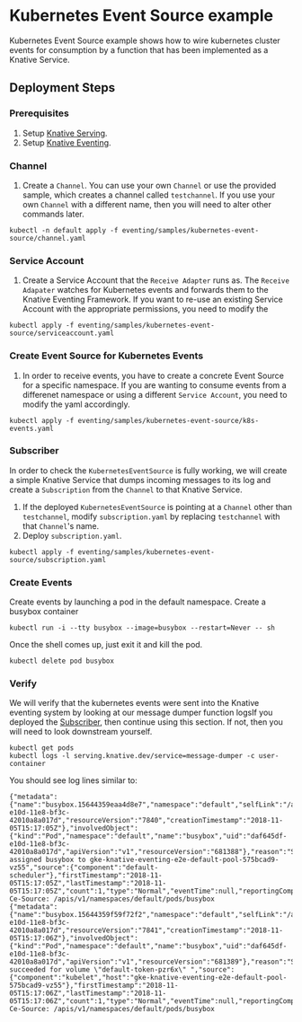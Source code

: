 # Kubernetes Event Source example

Kubernetes Event Source example shows how to wire kubernetes cluster events for
consumption by a function that has been implemented as a Knative Service.

## Deployment Steps

### Prerequisites

1. Setup [Knative Serving](https://github.com/knative/docs/tree/master/serving).
1. Setup [Knative Eventing](https://github.com/knative/docs/tree/master/eventing).


### Channel

1. Create a `Channel`. You can use your own `Channel` or use the provided sample, which creates a channel called `testchannel`. If you use your own `Channel` with a different name, then you will need to alter other commands later.

```shell
kubectl -n default apply -f eventing/samples/kubernetes-event-source/channel.yaml
```

### Service Account

1. Create a Service Account that the `Receive Adapter` runs as. The `Receive Adapater` watches for Kubernetes events and forwards them to the Knative Eventing Framework. If you want to re-use an existing Service Account with the appropriate permissions, you need to modify the 

```shell
kubectl apply -f eventing/samples/kubernetes-event-source/serviceaccount.yaml
```

### Create Event Source for Kubernetes Events

1. In order to receive events, you have to create a concrete Event Source for a specific namespace. If you are wanting to consume events from a differenet namespace or using a different `Service Account`, you need to modify the yaml accordingly.

```shell
kubectl apply -f eventing/samples/kubernetes-event-source/k8s-events.yaml
```

### Subscriber

In order to check the `KubernetesEventSource` is fully working, we will create a simple Knative Service that dumps incoming messages to its log and create a `Subscription` from the `Channel` to that Knative Service.

1. If the deployed `KubernetesEventSource` is pointing at a `Channel` other than `testchannel`, modify `subscription.yaml` by replacing `testchannel` with that `Channel`'s name.
1. Deploy `subscription.yaml`.

```shell
kubectl apply -f eventing/samples/kubernetes-event-source/subscription.yaml
```


### Create Events

Create events by launching a pod in the default namespace. Create a busybox container

```shell
kubectl run -i --tty busybox --image=busybox --restart=Never -- sh
```

Once the shell comes up, just exit it and kill the pod.

```shell
kubectl delete pod busybox
```


### Verify

We will verify that the kubernetes events were sent into the Knative eventing system by looking at our message dumper function logsIf you deployed the [Subscriber](#subscriber), then continue using this section. If not, then you will need to look downstream yourself.

```shell
kubectl get pods
kubectl logs -l serving.knative.dev/service=message-dumper -c user-container
```

You should see log lines similar to:
```
{"metadata":{"name":"busybox.15644359eaa4d8e7","namespace":"default","selfLink":"/api/v1/namespaces/default/events/busybox.15644359eaa4d8e7","uid":"daf8d3ca-e10d-11e8-bf3c-42010a8a017d","resourceVersion":"7840","creationTimestamp":"2018-11-05T15:17:05Z"},"involvedObject":{"kind":"Pod","namespace":"default","name":"busybox","uid":"daf645df-e10d-11e8-bf3c-42010a8a017d","apiVersion":"v1","resourceVersion":"681388"},"reason":"Scheduled","message":"Successfully assigned busybox to gke-knative-eventing-e2e-default-pool-575bcad9-vz55","source":{"component":"default-scheduler"},"firstTimestamp":"2018-11-05T15:17:05Z","lastTimestamp":"2018-11-05T15:17:05Z","count":1,"type":"Normal","eventTime":null,"reportingComponent":"","reportingInstance":""}
Ce-Source: /apis/v1/namespaces/default/pods/busybox
{"metadata":{"name":"busybox.15644359f59f72f2","namespace":"default","selfLink":"/api/v1/namespaces/default/events/busybox.15644359f59f72f2","uid":"db14ff23-e10d-11e8-bf3c-42010a8a017d","resourceVersion":"7841","creationTimestamp":"2018-11-05T15:17:06Z"},"involvedObject":{"kind":"Pod","namespace":"default","name":"busybox","uid":"daf645df-e10d-11e8-bf3c-42010a8a017d","apiVersion":"v1","resourceVersion":"681389"},"reason":"SuccessfulMountVolume","message":"MountVolume.SetUp succeeded for volume \"default-token-pzr6x\" ","source":{"component":"kubelet","host":"gke-knative-eventing-e2e-default-pool-575bcad9-vz55"},"firstTimestamp":"2018-11-05T15:17:06Z","lastTimestamp":"2018-11-05T15:17:06Z","count":1,"type":"Normal","eventTime":null,"reportingComponent":"","reportingInstance":""}
Ce-Source: /apis/v1/namespaces/default/pods/busybox
```


